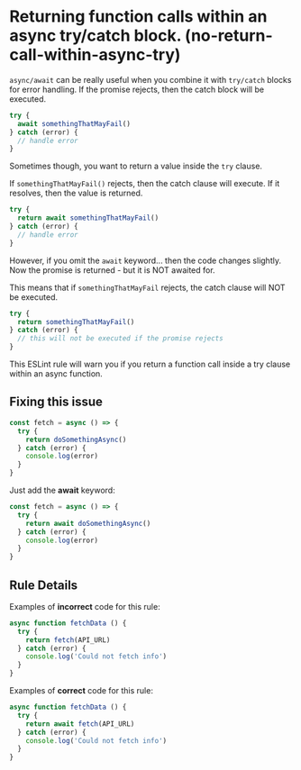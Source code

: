 # Returning function calls within an async try/catch block. (no-return-call-within-async-try)

`async/await` can be really useful when you combine it with `try/catch` blocks
for error handling. If the promise rejects, then the catch block will be
executed.

```js
try {
  await somethingThatMayFail()
} catch (error) {
  // handle error
}
```

Sometimes though, you want to return a value inside the `try` clause.

If `somethingThatMayFail()` rejects, then the catch clause will execute. If it
resolves, then the value is returned.

```js
try {
  return await somethingThatMayFail()
} catch (error) {
  // handle error
}
```

However, if you omit the `await` keyword... then the code changes slightly. Now
the promise is returned - but it is NOT awaited for. 

This means that if `somethingThatMayFail` rejects, the catch clause will NOT be
executed.

```js
try {
  return somethingThatMayFail()
} catch (error) {
  // this will not be executed if the promise rejects
}
```

This ESLint rule will warn you if you return a function call inside a try
clause within an async function.

## Fixing this issue

```js
const fetch = async () => {
  try {
    return doSomethingAsync()
  } catch (error) {
    console.log(error)
  }
}
```

Just add the **await** keyword:

```js
const fetch = async () => {
  try {
    return await doSomethingAsync()
  } catch (error) {
    console.log(error)
  }
}
```

## Rule Details

Examples of **incorrect** code for this rule:

```js
async function fetchData () {
  try {
    return fetch(API_URL)
  } catch (error) {
    console.log('Could not fetch info')
  }
}

```

Examples of **correct** code for this rule:

```js
async function fetchData () {
  try {
    return await fetch(API_URL)
  } catch (error) {
    console.log('Could not fetch info')
  }
}
```
